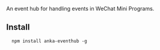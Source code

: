 An event hub for handling events in WeChat Mini Programs.

## Install

```
  npm install anka-eventhub -g
```
